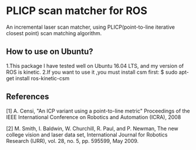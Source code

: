 # PLICP scan matcher for ROS
An incremental laser scan matcher, using PLICP(point-to-line iterative closest point) scan matching algorithm.

## How to use on Ubuntu?
  1.This package I have tested well on Ubuntu 16.04 LTS, and my version of ROS is kinetic.
  2.If you want to use it ,you must install csm first:
    $ sudo apt-get install ros-kinetic-csm
  

## References

[1] A. Censi, "An ICP variant using a point-to-line metric" Proceedings of the IEEE International Conference on Robotics and Automation (ICRA), 2008

[2] M. Smith, I. Baldwin, W. Churchill, R. Paul, and P. Newman, The new college vision and laser data set, International Journal for Robotics Research (IJRR), vol. 28, no. 5, pp. 595599, May 2009.

